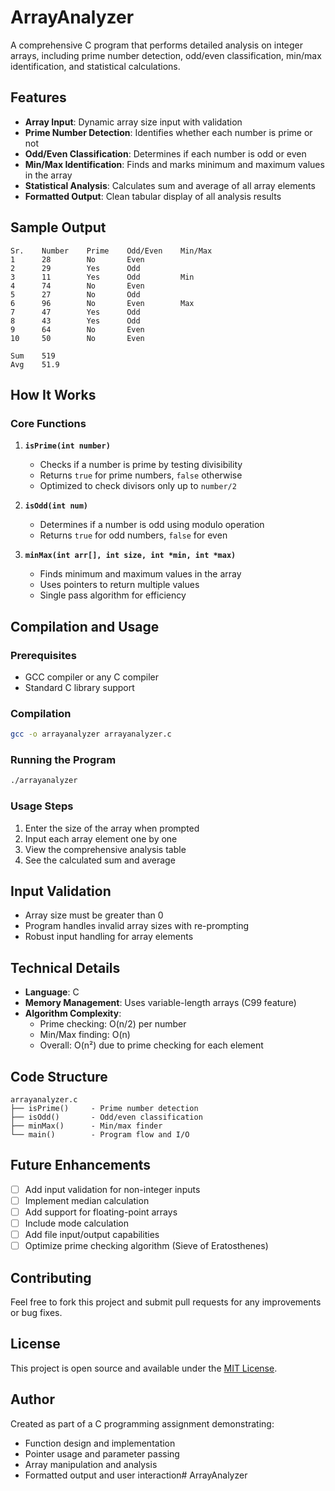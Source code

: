# ArrayAnalyzer

A comprehensive C program that performs detailed analysis on integer arrays, including prime number detection, odd/even classification, min/max identification, and statistical calculations.

## Features

- **Array Input**: Dynamic array size input with validation
- **Prime Number Detection**: Identifies whether each number is prime or not
- **Odd/Even Classification**: Determines if each number is odd or even
- **Min/Max Identification**: Finds and marks minimum and maximum values in the array
- **Statistical Analysis**: Calculates sum and average of all array elements
- **Formatted Output**: Clean tabular display of all analysis results

## Sample Output

```
Sr.    Number    Prime    Odd/Even    Min/Max
1      28        No       Even        
2      29        Yes      Odd         
3      11        Yes      Odd         Min
4      74        No       Even        
5      27        No       Odd         
6      96        No       Even        Max
7      47        Yes      Odd         
8      43        Yes      Odd         
9      64        No       Even        
10     50        No       Even        

Sum    519
Avg    51.9
```

## How It Works

### Core Functions

1. **`isPrime(int number)`**
   - Checks if a number is prime by testing divisibility
   - Returns `true` for prime numbers, `false` otherwise
   - Optimized to check divisors only up to `number/2`

2. **`isOdd(int num)`**
   - Determines if a number is odd using modulo operation
   - Returns `true` for odd numbers, `false` for even

3. **`minMax(int arr[], int size, int *min, int *max)`**
   - Finds minimum and maximum values in the array
   - Uses pointers to return multiple values
   - Single pass algorithm for efficiency

## Compilation and Usage

### Prerequisites
- GCC compiler or any C compiler
- Standard C library support

### Compilation
```bash
gcc -o arrayanalyzer arrayanalyzer.c
```

### Running the Program
```bash
./arrayanalyzer
```

### Usage Steps
1. Enter the size of the array when prompted
2. Input each array element one by one
3. View the comprehensive analysis table
4. See the calculated sum and average

## Input Validation

- Array size must be greater than 0
- Program handles invalid array sizes with re-prompting
- Robust input handling for array elements

## Technical Details

- **Language**: C
- **Memory Management**: Uses variable-length arrays (C99 feature)
- **Algorithm Complexity**: 
  - Prime checking: O(n/2) per number
  - Min/Max finding: O(n)
  - Overall: O(n²) due to prime checking for each element

## Code Structure

```
arrayanalyzer.c
├── isPrime()     - Prime number detection
├── isOdd()       - Odd/even classification  
├── minMax()      - Min/max finder
└── main()        - Program flow and I/O
```

## Future Enhancements

- [ ] Add input validation for non-integer inputs
- [ ] Implement median calculation
- [ ] Add support for floating-point arrays
- [ ] Include mode calculation
- [ ] Add file input/output capabilities
- [ ] Optimize prime checking algorithm (Sieve of Eratosthenes)

## Contributing

Feel free to fork this project and submit pull requests for any improvements or bug fixes.

## License

This project is open source and available under the [MIT License](LICENSE).

## Author

Created as part of a C programming assignment demonstrating:
- Function design and implementation
- Pointer usage and parameter passing
- Array manipulation and analysis
- Formatted output and user interaction#   A r r a y A n a l y z e r  
 
